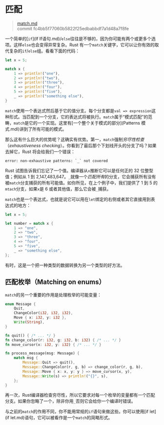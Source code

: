 # 匹配

> [match.md](https://github.com/rust-lang/rust/blob/master/src/doc/book/match.md)
> <br>
> commit fc4bb5f77060b5822f25edbabbdf7a1d48a7f8fe

一个简单的[`if`](If If语句.md)/`else`往往是不够的，因为你可能有两个或更多个选项。这样`else`也会变得异常复杂。Rust 有一个`match`关键字，它可以让你有效的取代复杂的`if`/`else`组。看看下面的代码：

```rust
let x = 5;

match x {
    1 => println!("one"),
    2 => println!("two"),
    3 => println!("three"),
    4 => println!("four"),
    5 => println!("five"),
    _ => println!("something else"),
}
```

`match`使用一个表达式然后基于它的值分支。每个分支都是`val => expression`这种形式。当匹配到一个分支，它的表达式将被执行。`match`属于“模式匹配”的范畴，`match`是它的一个实现。这里有[一个整个关于模式的部分](Patterns 模式.mdl)讲到了所有可能的模式。

那么这有什么巨大的优势呢？这确实有优势。第一，`match`强制*穷尽性检查*（*exhaustiveness checking*）。你看到了最后那个下划线开头的分支了吗？如果去掉它，Rust 将会给我们一个错误：

```text
error: non-exhaustive patterns: `_` not covered
```

Rust 试图告诉我们忘记了一个值。编译器从`x`推断它可以是任何正的 32 位整型值；例如从 1 到 2,147,483,647。`_`就像一个*匹配所有*的分支，它会捕获所有没有被`match`分支捕获的所有可能值。如你所见，在上个例子中，我们提供了 1 到 5 的`mtach`分支，如果`x`是 6 或者其他值，那么它会被`_`捕获。

`match`也是一个表达式，也就是说它可以用在`let`绑定的右侧或者其它直接用到表达式的地方：

```rust
let x = 5;

let number = match x {
    1 => "one",
    2 => "two",
    3 => "three",
    4 => "four",
    5 => "five",
    _ => "something else",
};
```

有时，这是一个把一种类型的数据转换为另一个类型的好方法。

## 匹配枚举（Matching on enums）
`match`的另一个重要的作用是处理枚举的可能变量：

```rust
enum Message {
    Quit,
    ChangeColor(i32, i32, i32),
    Move { x: i32, y: i32 },
    Write(String),
}

fn quit() { /* ... */ }
fn change_color(r: i32, g: i32, b: i32) { /* ... */ }
fn move_cursor(x: i32, y: i32) { /* ... */ }

fn process_message(msg: Message) {
    match msg {
        Message::Quit => quit(),
        Message::ChangeColor(r, g, b) => change_color(r, g, b),
        Message::Move { x: x, y: y } => move_cursor(x, y),
        Message::Write(s) => println!("{}", s),
    };
}
```

再一次，Rust编译器检查穷尽性，所以它要求对每一个枚举的变量都有一个匹配分支。如果你忽略了一个，除非你用`_`否则它会给你一个编译时错误。

与之前的`match`的作用不同，你不能用常规的`if`语句来做这些。你可以使用[if let](if let.md)语句，它可以被看作是一个`match`的简略形式。
